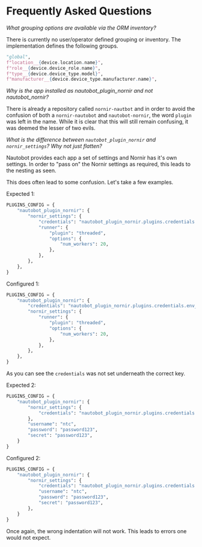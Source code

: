 # Frequently Asked Questions

_What grouping options are available via the ORM inventory?_

There is currently no user/operator defined grouping or inventory. The implementation defines the following groups.

```python
"global",
f"location__{device.location.name}",
f"role__{device.device_role.name}",
f"type__{device.device_type.model}",
f"manufacturer__{device.device_type.manufacturer.name}",
```

_Why is the app installed as nautobot_plugin_nornir and not nautobot_nornir?_

There is already a repository called `nornir-nautbot` and in order to avoid the confusion of both a `nornir-nautobot` and `nautobot-nornir`, the word `plugin` was left in the name. While it is clear that this will still remain confusing, it was deemed the lesser of two evils.

_What is the difference between `nautobot_plugin_nornir` and `nornir_settings`? Why not just flatten?_

Nautobot provides each app a set of settings and Nornir has it's own settings. In order to "pass on" the Nornir settings as required, this leads to the nesting as seen. 

This does often lead to some confusion. Let's take a few examples. 

Expected 1:
```python
PLUGINS_CONFIG = {
    "nautobot_plugin_nornir": {
        "nornir_settings": {
            "credentials": "nautobot_plugin_nornir.plugins.credentials.env_vars.CredentialsEnvVars",
            "runner": {
                "plugin": "threaded",
                "options": {
                    "num_workers": 20,
                },
            },
        },
    },
}
```

Configured 1:
```python
PLUGINS_CONFIG = {
    "nautobot_plugin_nornir": {
        "credentials": "nautobot_plugin_nornir.plugins.credentials.env_vars.CredentialsEnvVars",
        "nornir_settings": {
            "runner": {
                "plugin": "threaded",
                "options": {
                    "num_workers": 20,
                },
            },
        },
    },
}
```
As you can see the `credentials` was not set underneath the correct key. 

Expected 2:
```python
PLUGINS_CONFIG = {
    "nautobot_plugin_nornir": {
        "nornir_settings": {
            "credentials": "nautobot_plugin_nornir.plugins.credentials.settings_vars.CredentialsSettingsVars",
        },
        "username": "ntc",
        "password": "password123",
        "secret": "password123",
    }
}
```

Configured 2:
```python
PLUGINS_CONFIG = {
    "nautobot_plugin_nornir": {
        "nornir_settings": {
            "credentials": "nautobot_plugin_nornir.plugins.credentials.settings_vars.CredentialsSettingsVars",
            "username": "ntc",
            "password": "password123",
            "secret": "password123",
        },
    }
}
```

Once again, the wrong indentation will not work. This leads to errors one would not expect.